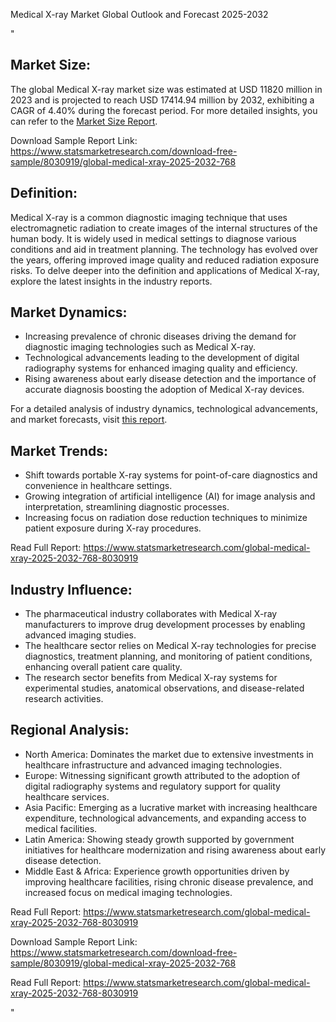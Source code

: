 Medical X-ray Market Global Outlook and Forecast 2025-2032

"<h2>Market Size:</h2>
<p>The global Medical X-ray market size was estimated at USD 11820 million in 2023 and is projected to reach USD 17414.94 million by 2032, exhibiting a CAGR of 4.40% during the forecast period. For more detailed insights, you can refer to the <a href='https://www.statsmarketresearch.com/global-medical-xray-2025-2032-768-8030919'>Market Size Report</a>.</p>
<p>Download Sample Report Link: <a href='https://www.statsmarketresearch.com/download-free-sample/8030919/global-medical-xray-2025-2032-768'>https://www.statsmarketresearch.com/download-free-sample/8030919/global-medical-xray-2025-2032-768</a></p>

<h2>Definition:</h2>
<p>Medical X-ray is a common diagnostic imaging technique that uses electromagnetic radiation to create images of the internal structures of the human body. It is widely used in medical settings to diagnose various conditions and aid in treatment planning. The technology has evolved over the years, offering improved image quality and reduced radiation exposure risks. To delve deeper into the definition and applications of Medical X-ray, explore the latest insights in the industry reports.</p>

<h2>Market Dynamics:</h2>
<ul>
  <li>Increasing prevalence of chronic diseases driving the demand for diagnostic imaging technologies such as Medical X-ray.</li>
  <li>Technological advancements leading to the development of digital radiography systems for enhanced imaging quality and efficiency.</li>
  <li>Rising awareness about early disease detection and the importance of accurate diagnosis boosting the adoption of Medical X-ray devices.</li>
</ul>
<p>For a detailed analysis of industry dynamics, technological advancements, and market forecasts, visit <a href='https://www.statsmarketresearch.com/global-medical-xray-2025-2032-768-8030919'>this report</a>.</p>

<h2>Market Trends:</h2>
<ul>
  <li>Shift towards portable X-ray systems for point-of-care diagnostics and convenience in healthcare settings.</li>
  <li>Growing integration of artificial intelligence (AI) for image analysis and interpretation, streamlining diagnostic processes.</li>
  <li>Increasing focus on radiation dose reduction techniques to minimize patient exposure during X-ray procedures.</li>
</ul>
<p>Read Full Report: <a href='https://www.statsmarketresearch.com/global-medical-xray-2025-2032-768-8030919'>https://www.statsmarketresearch.com/global-medical-xray-2025-2032-768-8030919</a></p>

<h2>Industry Influence:</h2>
<ul>
  <li>The pharmaceutical industry collaborates with Medical X-ray manufacturers to improve drug development processes by enabling advanced imaging studies.</li>
  <li>The healthcare sector relies on Medical X-ray technologies for precise diagnostics, treatment planning, and monitoring of patient conditions, enhancing overall patient care quality.</li>
  <li>The research sector benefits from Medical X-ray systems for experimental studies, anatomical observations, and disease-related research activities.</li>
</ul>

<h2>Regional Analysis:</h2>
<ul>
  <li>North America: Dominates the market due to extensive investments in healthcare infrastructure and advanced imaging technologies.</li>
  <li>Europe: Witnessing significant growth attributed to the adoption of digital radiography systems and regulatory support for quality healthcare services.</li>
  <li>Asia Pacific: Emerging as a lucrative market with increasing healthcare expenditure, technological advancements, and expanding access to medical facilities.</li>
  <li>Latin America: Showing steady growth supported by government initiatives for healthcare modernization and rising awareness about early disease detection.</li>
  <li>Middle East & Africa: Experience growth opportunities driven by improving healthcare facilities, rising chronic disease prevalence, and increased focus on medical imaging technologies.</li>
</ul>
<p>Read Full Report: <a href='https://www.statsmarketresearch.com/global-medical-xray-2025-2032-768-8030919'>https://www.statsmarketresearch.com/global-medical-xray-2025-2032-768-8030919</a></p>

<p>Download Sample Report Link: <a href='https://www.statsmarketresearch.com/download-free-sample/8030919/global-medical-xray-2025-2032-768'>https://www.statsmarketresearch.com/download-free-sample/8030919/global-medical-xray-2025-2032-768</a></p>

<p>Read Full Report: <a href='https://www.statsmarketresearch.com/global-medical-xray-2025-2032-768-8030919'>https://www.statsmarketresearch.com/global-medical-xray-2025-2032-768-8030919</a></p>"
